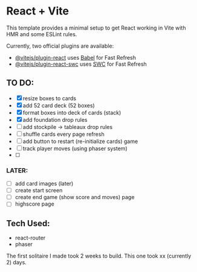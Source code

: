 # React + Vite

This template provides a minimal setup to get React working in Vite with HMR and some ESLint rules.

Currently, two official plugins are available:

- [@vitejs/plugin-react](https://github.com/vitejs/vite-plugin-react/blob/main/packages/plugin-react/README.md) uses [Babel](https://babeljs.io/) for Fast Refresh
- [@vitejs/plugin-react-swc](https://github.com/vitejs/vite-plugin-react-swc) uses [SWC](https://swc.rs/) for Fast Refresh



## TO DO:

+ [x] resize boxes to cards
+ [x] add 52 card deck (52 boxes)
+ [x] format boxes into deck of cards (stack)
+ [x] add foundation drop rules
+ [ ] add stockpile -> tableaux drop rules
+ [ ] shuffle cards every page refresh
+ [ ] add button to restart (re-initialize cards) game
+ [ ] track player moves (using phaser system)
+ [ ] 
### LATER:
+ [ ] add card images (later)
+ [ ] create start screen
+ [ ] create end game (show score and moves) page
+ [ ] highscore page

## Tech Used:
+ react-router
+ phaser






The first solitaire I made took 2 weeks to build. This one took xx (currently 2) days.